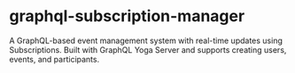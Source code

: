 # graphql-subscription-manager
A GraphQL-based event management system with real-time updates using Subscriptions. Built with GraphQL Yoga Server and supports creating users, events, and participants.
